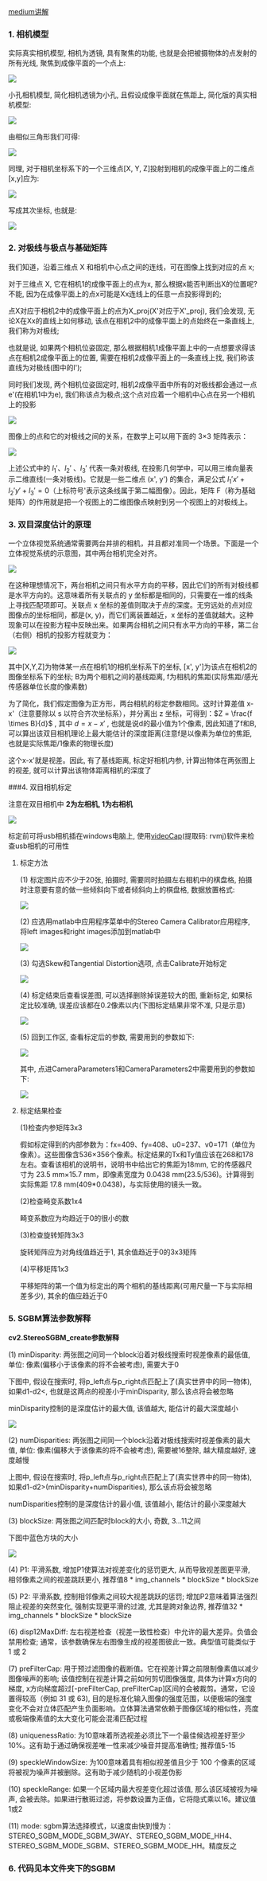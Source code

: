 [medium讲解](https://medium.com/analytics-vidhya/distance-estimation-cf2f2fd709d8)

### 1. 相机模型

实际真实相机模型, 相机为透镜, 具有聚焦的功能, 也就是会把被摄物体的点发射的所有光线, 聚焦到成像平面的一个点上:

![](assets/1.jpg)

小孔相机模型, 简化相机透镜为小孔, 且假设成像平面就在焦距上, 简化版的真实相机模型:

![](assets/2.jpg)

由相似三角形我们可得:

![](assets/3.jpg)

同理, 对于相机坐标系下的一个三维点[X, Y, Z]投射到相机的成像平面上的二维点[x,y]应为:

![](assets/6.jpg)

写成其次坐标, 也就是:

![](assets/4.jpg)

### 2. 对极线与极点与基础矩阵

我们知道，沿着三维点 X 和相机中心点之间的连线，可在图像上找到对应的点 x;

对于三维点 X, 它在相机1的成像平面上的点为x, 那么根据x能否判断出X的位置呢? 不能, 因为在成像平面上的点x可能是Xx连线上的任意一点投影得到的;

点X对应于相机2中的成像平面上的点为X_proj(X'对应于X'_proj), 我们会发现, 无论X在Xx的直线上如何移动, 该点在相机2中的成像平面上的点始终在一条直线上, 我们称为对极线;

也就是说, 如果两个相机位姿固定, 那么根据相机1成像平面上中的一点想要求得该点在相机2成像平面上的位置, 需要在相机2成像平面上的一条直线上找, 我们称该直线为对极线(图中的l');

同时我们发现, 两个相机位姿固定时, 相机2成像平面中所有的对极线都会通过一点e'(在相机1中为e), 我们称该点为极点;这个点对应着一个相机中心点在另一个相机上的投影

![](assets/7.jpg)

图像上的点和它的对极线之间的关系，在数学上可以用下面的 3×3 矩阵表示：

![](assets/8.jpg)

上述公式中的 $l_1'$、$l_2'$ 、$l_3'$ 代表一条对极线, 在投影几何学中，可以用三维向量表示二维直线(一条对极线)。它就是一些二维点 (x', y') 的集合，满足公式 $l_1'x'+l_2'y'+l_3' = 0$（上标符号'表示这条线属于第二幅图像）。因此，矩阵 F（称为基础矩阵）的作用就是把一个视图上的二维图像点映射到另一个视图上的对极线上。

### 3. 双目深度估计的原理

一个立体视觉系统通常需要两台并排的相机，并且都对准同一个场景。下面是一个立体视觉系统的示意图，其中两台相机完全对齐。

![](assets/9.jpg)

在这种理想情况下，两台相机之间只有水平方向的平移，因此它们的所有对极线都是水平方向的。这意味着所有关联点的 y 坐标都是相同的，只需要在一维的线条上寻找匹配项即可。关联点 x 坐标的差值则取决于点的深度。无穷远处的点对应图像点的坐标相同，都是(x, y)，而它们离装置越近，x 坐标的差值就越大。这种现象可以在投影方程中反映出来。如果两台相机之间只有水平方向的平移，第二台（右侧）相机的投影方程就变为：

![](assets/10.jpg)

其中[X,Y,Z]为物体某一点在相机1的相机坐标系下的坐标, [x', y']为该点在相机2的图像坐标系下的坐标; B为两个相机之间的基线距离, f为相机的焦距(实际焦距/感光传感器单位长度的像素数)

为了简化，我们假定图像为正方形，两台相机的标定参数相同。这时计算差值 x-x'（注意要除以 s 以符合齐次坐标系），并分离出 z 坐标，可得到：$Z = \frac{f \times B}{d}$ , 其中 $d=x-x'$ , 也就是说d的最小值为1个像素, 因此知道了f和B, 可以算出该双目相机理论上最大能估计的深度距离(注意f是以像素为单位的焦距, 也就是实际焦距/1像素的物理长度)

这个x-x'就是视差。因此, 有了基线距离, 标定好相机内参, 计算出物体在两张图上的视差, 就可以计算出该物体距离相机的深度了

###4. 双目相机标定

注意在双目相机中 **2为左相机, 1为右相机**

![](assets/20.jpg)

标定前可将usb相机插在windows电脑上, 使用[videoCap]( https://pan.baidu.com/s/1X_vycTMNolfLYG0cPp_G9Q)(提取码: rvmj)软件来检查usb相机的可用性

1. 标定方法

   (1) 标定图片应不少于20张, 拍摄时, 需要同时拍摄左右相机中的棋盘格, 拍摄时注意要有意的做一些倾斜向下或者倾斜向上的棋盘格, 数据放置格式:

   ![](assets/12.jpg)

   (2) 应选用matlab中应用程序菜单中的Stereo Camera Calibrator应用程序, 将left images和right images添加到matlab中

   ![](assets/111.jpg)

   (3) 勾选Skew和Tangential Distortion选项, 点击Calibrate开始标定

   ![](assets/13.jpg)

   (4) 标定结束后查看误差图, 可以选择删除掉误差较大的图, 重新标定, 如果标定比较准确, 误差应该都在0.2像素以内(下图标定结果非常不准, 只是示意)

   ![](assets/14.jpg)

   (5) 回到工作区, 查看标定后的参数, 需要用到的参数如下:

   ![](assets/15.jpg)

   其中, 点进CameraParameters1和CameraParameters2中需要用到的参数如下:

   ![](assets/16.jpg)

2. 标定结果检查

   (1)检查内参矩阵3x3

   假如标定得到的内部参数为：fx=409、fy=408、u0=237、v0=171（单位为像素）。这些图像含536×356个像素。标定结果的Tx和Ty值应该在268和178左右。查看该相机的说明书，说明书中给出它的焦距为18mm, 它的传感器尺寸为 23.5 mm×15.7 mm，即像素宽度为 0.0438 mm(23.5/536)。计算得到实际焦距 17.8 mm(409*0.0438)，与实际使用的镜头一致。

   (2)检查畸变系数1x4

   畸变系数应为均趋近于0的很小的数

   (3)检查旋转矩阵3x3

   旋转矩阵应为对角线值趋近于1, 其余值趋近于0的3x3矩阵

   (4)平移矩阵1x3

   平移矩阵的第一个值为标定出的两个相机的基线距离(可用尺量一下与实际相差多少), 其余的值应趋近于0

### 5. SGBM算法参数解释

**cv2.StereoSGBM_create参数解释** 

(1) minDisparity: 两张图之间同一个block沿着对极线搜索时视差像素的最低值, 单位: 像素(偏移小于该像素的将不会被考虑), 需要大于0

下图中, 假设在搜索时, 将p_left点与p_right点匹配上了(真实世界中的同一物体), 如果d1-d2<, 也就是这两点的视差小于minDisparity, 那么该点将会被忽略

minDisparity控制的是深度估计的最大值, 该值越大, 能估计的最大深度越小

![](assets/18.jpg)

(2) numDisparities: 两张图之间同一个block沿着对极线搜索时视差像素的最大值, 单位: 像素(偏移大于该像素的将不会被考虑), 需要被16整除, 越大精度越好, 速度越慢

上图中, 假设在搜索时, 将p_left点与p_right点匹配上了(真实世界中的同一物体), 如果d1-d2>(minDisparity+numDisparities), 那么该点将会被忽略

numDisparities控制的是深度估计的最小值, 该值越小, 能估计的最小深度越大

(3) blockSize: 两张图之间匹配时block的大小, 奇数, 3...11之间

下图中蓝色方块的大小

![](assets/19.jpg)

(4) P1: 平滑系数, 增加P1使算法对视差变化的惩罚更大, 从而导致视差图更平滑, 相邻像素之间的视差跳跃更小, 推荐值8 * img_channels * blockSize * blockSize

(5) P2: 平滑系数, 控制相邻像素之间较大视差跳跃的惩罚; 增加P2意味着算法强烈阻止视差的突然变化, 强制实现更平滑的过渡, 尤其是跨对象边界, 推荐值32 * img_channels * blockSize * blockSize

(6) disp12MaxDiff: 左右视差检查（视差一致性检查）中允许的最大差异。负值会禁用检查; 通常，该参数确保左右图像生成的视差图彼此一致。典型值可能类似于 1 或 2

(7) preFilterCap: 用于预过滤图像的截断值。它在视差计算之前限制像素值以减少图像噪声的影响; 该值控制在视差计算之前如何剪切图像强度, 具体为计算x方向的梯度, x方向梯度超过[-preFilterCap, preFilterCap]区间的会被裁剪。通常，它设置得较高（例如 31 或 63), 目的是标准化输入图像的强度范围，以便极端的强度变化不会对立体匹配产生负面影响。立体算法通常依赖于图像区域的相似性，亮度或极端像素值的太大变化可能会混淆匹配过程

(8) uniquenessRatio: 为10意味着所选视差必须比下一个最佳候选视差好至少 10%。这有助于通过确保视差唯一性来减少噪音并提高准确性; 推荐值5-15

(9) speckleWindowSize: 为100意味着具有相似视差值且少于 100 个像素的区域将被视为噪声并被删除。这有助于减少随机的小视差伪影

(10) speckleRange: 如果一个区域内最大视差变化超过该值, 那么该区域被视为噪声, 会被去除。如果进行散斑过滤，将参数设置为正值，它将隐式乘以16。建议值1或2

(11) mode: sgbm算法选择模式，以速度由快到慢为：STEREO_SGBM_MODE_SGBM_3WAY、STEREO_SGBM_MODE_HH4、STEREO_SGBM_MODE_SGBM、STEREO_SGBM_MODE_HH。精度反之

### 6. 代码见本文件夹下的SGBM

